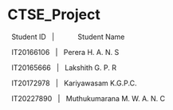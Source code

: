 # CTSE_Project

 &nbsp; Student ID &nbsp; | &nbsp; &nbsp; &nbsp;&nbsp;&nbsp;&nbsp;&nbsp;&nbsp;  Student Name        

 &nbsp; IT20166106  &nbsp; | &nbsp;  Perera H. A. N. S           

 &nbsp; IT20165666  &nbsp; | &nbsp;  Lakshith G. P. R            

 &nbsp;  IT20172978  &nbsp; | &nbsp;  Kariyawasam K.G.P.C.        

 &nbsp;  IT20227890  &nbsp; | &nbsp;  Muthukumarana M. W. A. N. C 
